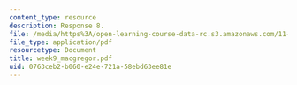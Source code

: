 ```yaml
---
content_type: resource
description: Response 8.
file: /media/https%3A/open-learning-course-data-rc.s3.amazonaws.com/11-946-planning-in-transition-economies-for-growth-and-equity-spring-2004/0763ceb2b060e24e721a58ebd63ee81e_week9_macgregor.pdf
file_type: application/pdf
resourcetype: Document
title: week9_macgregor.pdf
uid: 0763ceb2-b060-e24e-721a-58ebd63ee81e
---
```

